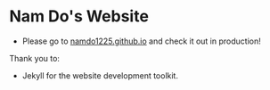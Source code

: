# Nam Do's Website
- Please go to [namdo1225.github.io](https://namdo1225.github.io) and check it out in production!

Thank you to:
- Jekyll for the website development toolkit.
